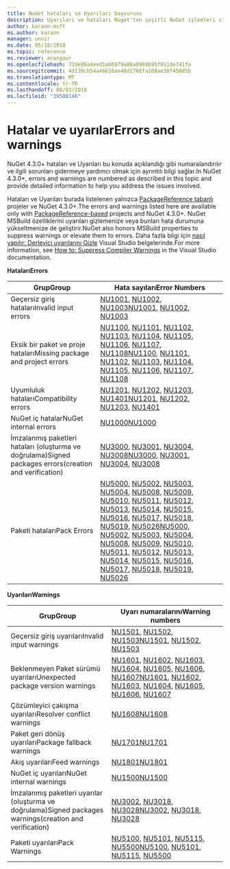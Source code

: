 ```yaml
---
title: NuGet hataları ve Uyarıları başvurusu
description: Uyarıları ve hataları Nuget'ten çeşitli NuGet işlemleri sırasında verilen başvuru tamamlayın.
author: karann-msft
ms.author: karann
manager: unnir
ms.date: 05/18/2018
ms.topic: reference
ms.reviewer: anangaur
ms.openlocfilehash: 73de86a4eed1a06979a86a0969b95f011de741fa
ms.sourcegitcommit: 4d139cb54a46616ae48d1768fa108ae3bf450d5b
ms.translationtype: MT
ms.contentlocale: tr-TR
ms.lasthandoff: 08/03/2018
ms.locfileid: "39508146"
---
```

# <a name="errors-and-warnings"></a><span data-ttu-id="40fd4-103">Hatalar ve uyarılar</span><span class="sxs-lookup"><span data-stu-id="40fd4-103">Errors and warnings</span></span>

<span data-ttu-id="40fd4-104">NuGet 4.3.0+ hataları ve Uyarıları bu konuda açıklandığı gibi numaralandırılır ve ilgili sorunları gidermeye yardımcı olmak için ayrıntılı bilgi sağlar.</span><span class="sxs-lookup"><span data-stu-id="40fd4-104">In NuGet 4.3.0+, errors and warnings are numbered as described in this topic and provide detailed information to help you address the issues involved.</span></span>

<span data-ttu-id="40fd4-105">Hataları ve Uyarıları burada listelenen yalnızca [PackageReference tabanlı](../consume-packages/package-references-in-project-files.md) projeler ve NuGet 4.3.0+.</span><span class="sxs-lookup"><span data-stu-id="40fd4-105">The errors and warnings listed here are available only with [PackageReference-based](../consume-packages/package-references-in-project-files.md) projects and NuGet 4.3.0+.</span></span> <span data-ttu-id="40fd4-106">NuGet MSBuild özelliklerini uyarıları gizlemenize veya bunları hata durumuna yükseltmenize de geliştirir.</span><span class="sxs-lookup"><span data-stu-id="40fd4-106">NuGet also honors MSBuild properties to suppress warnings or elevate them to errors.</span></span> <span data-ttu-id="40fd4-107">Daha fazla bilgi için [nasıl yapılır: Derleyici uyarılarını Gizle](/visualstudio/ide/how-to-suppress-compiler-warnings) Visual Studio belgelerinde.</span><span class="sxs-lookup"><span data-stu-id="40fd4-107">For more information, see [How to: Suppress Compiler Warnings](/visualstudio/ide/how-to-suppress-compiler-warnings) in the Visual Studio documentation.</span></span>

<span data-ttu-id="40fd4-108">**Hataları**</span><span class="sxs-lookup"><span data-stu-id="40fd4-108">**Errors**</span></span>

| <span data-ttu-id="40fd4-109">Grup</span><span class="sxs-lookup"><span data-stu-id="40fd4-109">Group</span></span> | <span data-ttu-id="40fd4-110">Hata sayıları</span><span class="sxs-lookup"><span data-stu-id="40fd4-110">Error Numbers</span></span> |
| --- | --- |
| <span data-ttu-id="40fd4-111">Geçersiz giriş hataları</span><span class="sxs-lookup"><span data-stu-id="40fd4-111">Invalid input errors</span></span> | <span data-ttu-id="40fd4-112">[NU1001](./errors-and-warnings/NU1001.md), [NU1002](./errors-and-warnings/NU1002.md), [NU1003](./errors-and-warnings/NU1003.md)</span><span class="sxs-lookup"><span data-stu-id="40fd4-112">[NU1001](./errors-and-warnings/NU1001.md), [NU1002](./errors-and-warnings/NU1002.md), [NU1003](./errors-and-warnings/NU1003.md)</span></span> |
| <span data-ttu-id="40fd4-113">Eksik bir paket ve proje hataları</span><span class="sxs-lookup"><span data-stu-id="40fd4-113">Missing package and project errors</span></span> | <span data-ttu-id="40fd4-114">[NU1100](./errors-and-warnings/NU1100.md), [NU1101](./errors-and-warnings/NU1101.md), [NU1102](./errors-and-warnings/NU1102.md), [NU1103](./errors-and-warnings/NU1103.md), [NU1104](./errors-and-warnings/NU1104.md), [NU1105](./errors-and-warnings/NU1105.md), [NU1106](./errors-and-warnings/NU1106.md), [NU1107](./errors-and-warnings/NU1107.md), [NU1108](./errors-and-warnings/NU1108.md)</span><span class="sxs-lookup"><span data-stu-id="40fd4-114">[NU1100](./errors-and-warnings/NU1100.md), [NU1101](./errors-and-warnings/NU1101.md), [NU1102](./errors-and-warnings/NU1102.md), [NU1103](./errors-and-warnings/NU1103.md), [NU1104](./errors-and-warnings/NU1104.md), [NU1105](./errors-and-warnings/NU1105.md), [NU1106](./errors-and-warnings/NU1106.md), [NU1107](./errors-and-warnings/NU1107.md), [NU1108](./errors-and-warnings/NU1108.md)</span></span> |
| <span data-ttu-id="40fd4-115">Uyumluluk hataları</span><span class="sxs-lookup"><span data-stu-id="40fd4-115">Compatibility errors</span></span> | <span data-ttu-id="40fd4-116">[NU1201](./errors-and-warnings/NU1201.md), [NU1202](./errors-and-warnings/NU1202.md), [NU1203](./errors-and-warnings/NU1203.md), [NU1401](./errors-and-warnings/NU1401.md)</span><span class="sxs-lookup"><span data-stu-id="40fd4-116">[NU1201](./errors-and-warnings/NU1201.md), [NU1202](./errors-and-warnings/NU1202.md), [NU1203](./errors-and-warnings/NU1203.md), [NU1401](./errors-and-warnings/NU1401.md)</span></span> |
| <span data-ttu-id="40fd4-117">NuGet iç hatalar</span><span class="sxs-lookup"><span data-stu-id="40fd4-117">NuGet internal errors</span></span> | [<span data-ttu-id="40fd4-118">NU1000</span><span class="sxs-lookup"><span data-stu-id="40fd4-118">NU1000</span></span>](./errors-and-warnings/NU1000.md) |
| <span data-ttu-id="40fd4-119">İmzalanmış paketleri hataları (oluşturma ve doğrulama)</span><span class="sxs-lookup"><span data-stu-id="40fd4-119">Signed packages errors(creation and verification)</span></span> | <span data-ttu-id="40fd4-120">[NU3000](./errors-and-warnings/NU3000.md), [NU3001](./errors-and-warnings/NU3001.md), [NU3004](./errors-and-warnings/NU3004.md), [NU3008](./errors-and-warnings/NU3008.md)</span><span class="sxs-lookup"><span data-stu-id="40fd4-120">[NU3000](./errors-and-warnings/NU3000.md), [NU3001](./errors-and-warnings/NU3001.md), [NU3004](./errors-and-warnings/NU3004.md), [NU3008](./errors-and-warnings/NU3008.md)</span></span> |
| <span data-ttu-id="40fd4-121">Paketi hataları</span><span class="sxs-lookup"><span data-stu-id="40fd4-121">Pack Errors</span></span> | <span data-ttu-id="40fd4-122">[NU5000](./errors-and-warnings/NU5000.md), [NU5002](./errors-and-warnings/NU5002.md), [NU5003](./errors-and-warnings/NU5003.md), [NU5004](./errors-and-warnings/NU5004.md), [NU5008](./errors-and-warnings/NU5008.md), [NU5009](./errors-and-warnings/NU5009.md), [NU5010](./errors-and-warnings/NU5010.md), [NU5011](./errors-and-warnings/NU5011.md), [NU5012](./errors-and-warnings/NU5012.md), [NU5013](./errors-and-warnings/NU5013.md), [NU5014](./errors-and-warnings/NU5014.md), [NU5015](./errors-and-warnings/NU5015.md), [NU5016](./errors-and-warnings/NU5016.md), [NU5017](./errors-and-warnings/NU5017.md), [NU5018](./errors-and-warnings/NU5018.md), [NU5019](./errors-and-warnings/NU5019.md), [NU5026](./errors-and-warnings/NU5026.md)</span><span class="sxs-lookup"><span data-stu-id="40fd4-122">[NU5000](./errors-and-warnings/NU5000.md), [NU5002](./errors-and-warnings/NU5002.md), [NU5003](./errors-and-warnings/NU5003.md), [NU5004](./errors-and-warnings/NU5004.md), [NU5008](./errors-and-warnings/NU5008.md), [NU5009](./errors-and-warnings/NU5009.md), [NU5010](./errors-and-warnings/NU5010.md), [NU5011](./errors-and-warnings/NU5011.md), [NU5012](./errors-and-warnings/NU5012.md), [NU5013](./errors-and-warnings/NU5013.md), [NU5014](./errors-and-warnings/NU5014.md), [NU5015](./errors-and-warnings/NU5015.md), [NU5016](./errors-and-warnings/NU5016.md), [NU5017](./errors-and-warnings/NU5017.md), [NU5018](./errors-and-warnings/NU5018.md), [NU5019](./errors-and-warnings/NU5019.md), [NU5026](./errors-and-warnings/NU5026.md)</span></span>

<span data-ttu-id="40fd4-123">**Uyarıları**</span><span class="sxs-lookup"><span data-stu-id="40fd4-123">**Warnings**</span></span>

| <span data-ttu-id="40fd4-124">Grup</span><span class="sxs-lookup"><span data-stu-id="40fd4-124">Group</span></span> | <span data-ttu-id="40fd4-125">Uyarı numaralarını</span><span class="sxs-lookup"><span data-stu-id="40fd4-125">Warning numbers</span></span> |
| --- | --- |
| <span data-ttu-id="40fd4-126">Geçersiz giriş uyarıları</span><span class="sxs-lookup"><span data-stu-id="40fd4-126">Invalid input warnings</span></span> | <span data-ttu-id="40fd4-127">[NU1501](./errors-and-warnings/NU1501.md), [NU1502](./errors-and-warnings/NU1502.md), [NU1503](./errors-and-warnings/NU1503.md)</span><span class="sxs-lookup"><span data-stu-id="40fd4-127">[NU1501](./errors-and-warnings/NU1501.md), [NU1502](./errors-and-warnings/NU1502.md), [NU1503](./errors-and-warnings/NU1503.md)</span></span> |
| <span data-ttu-id="40fd4-128">Beklenmeyen Paket sürümü uyarıları</span><span class="sxs-lookup"><span data-stu-id="40fd4-128">Unexpected package version warnings</span></span> | <span data-ttu-id="40fd4-129">[NU1601](./errors-and-warnings/NU1601.md), [NU1602](./errors-and-warnings/NU1602.md), [NU1603](./errors-and-warnings/NU1603.md), [NU1604](./errors-and-warnings/NU1604.md), [NU1605](./errors-and-warnings/NU1605.md), [NU1606](./errors-and-warnings/NU1108.md), [NU1607](./errors-and-warnings/NU1107.md)</span><span class="sxs-lookup"><span data-stu-id="40fd4-129">[NU1601](./errors-and-warnings/NU1601.md), [NU1602](./errors-and-warnings/NU1602.md), [NU1603](./errors-and-warnings/NU1603.md), [NU1604](./errors-and-warnings/NU1604.md), [NU1605](./errors-and-warnings/NU1605.md), [NU1606](./errors-and-warnings/NU1108.md), [NU1607](./errors-and-warnings/NU1107.md)</span></span> |
| <span data-ttu-id="40fd4-130">Çözümleyici çakışma uyarıları</span><span class="sxs-lookup"><span data-stu-id="40fd4-130">Resolver conflict warnings</span></span> | [<span data-ttu-id="40fd4-131">NU1608</span><span class="sxs-lookup"><span data-stu-id="40fd4-131">NU1608</span></span>](./errors-and-warnings/NU1608.md) |
| <span data-ttu-id="40fd4-132">Paket geri dönüş uyarıları</span><span class="sxs-lookup"><span data-stu-id="40fd4-132">Package fallback warnings</span></span> | [<span data-ttu-id="40fd4-133">NU1701</span><span class="sxs-lookup"><span data-stu-id="40fd4-133">NU1701</span></span>](./errors-and-warnings/NU1701.md) |
| <span data-ttu-id="40fd4-134">Akış uyarıları</span><span class="sxs-lookup"><span data-stu-id="40fd4-134">Feed warnings</span></span> | [<span data-ttu-id="40fd4-135">NU1801</span><span class="sxs-lookup"><span data-stu-id="40fd4-135">NU1801</span></span>](./errors-and-warnings/NU1801.md) |
| <span data-ttu-id="40fd4-136">NuGet iç uyarıları</span><span class="sxs-lookup"><span data-stu-id="40fd4-136">NuGet internal warnings</span></span> | [<span data-ttu-id="40fd4-137">NU1500</span><span class="sxs-lookup"><span data-stu-id="40fd4-137">NU1500</span></span>](./errors-and-warnings/NU1500.md) |
| <span data-ttu-id="40fd4-138">İmzalanmış paketleri uyarılar (oluşturma ve doğrulama)</span><span class="sxs-lookup"><span data-stu-id="40fd4-138">Signed packages warnings(creation and verification)</span></span> | <span data-ttu-id="40fd4-139">[NU3002](./errors-and-warnings/NU3002.md), [NU3018](./errors-and-warnings/NU3018.md), [NU3028](./errors-and-warnings/NU3028.md)</span><span class="sxs-lookup"><span data-stu-id="40fd4-139">[NU3002](./errors-and-warnings/NU3002.md), [NU3018](./errors-and-warnings/NU3018.md), [NU3028](./errors-and-warnings/NU3028.md)</span></span> |
| <span data-ttu-id="40fd4-140">Paketi uyarıları</span><span class="sxs-lookup"><span data-stu-id="40fd4-140">Pack Warnings</span></span> | <span data-ttu-id="40fd4-141">[NU5100](./errors-and-warnings/NU5100.md), [NU5101](./errors-and-warnings/NU5101.md), [NU5115](./errors-and-warnings/NU5115.md), [NU5500](./errors-and-warnings/NU5500.md)</span><span class="sxs-lookup"><span data-stu-id="40fd4-141">[NU5100](./errors-and-warnings/NU5100.md), [NU5101](./errors-and-warnings/NU5101.md), [NU5115](./errors-and-warnings/NU5115.md), [NU5500](./errors-and-warnings/NU5500.md)</span></span>
